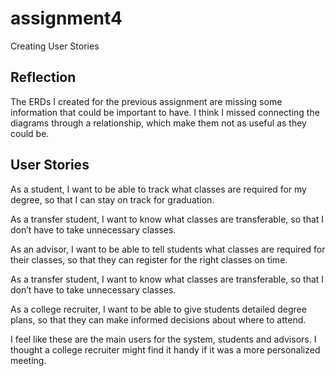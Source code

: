 # assignment4
Creating User Stories 

## Reflection
The ERDs I created for the previous assignment are missing some information that could be important to have. I think I missed connecting the diagrams through a relationship, which make them not as useful as they could be. 

## User Stories 
As a student, I want to be able to track what classes are required for my degree, so that I can stay on track for graduation. 

As a transfer student, I want to know what classes are transferable, so that I don’t have to take unnecessary classes. 

As an advisor, I want to be able to tell students what classes are required for their classes, so that they can register for the right classes on time. 

As a transfer student, I want to know what classes are transferable, so that I don’t have to take unnecessary classes. 

As a college recruiter, I want to be able to give students detailed degree plans, so that they can make informed decisions about where to attend. 

I feel like these are the main users for the system, students and advisors. I thought a college recruiter might find it handy if it was a more personalized meeting. 
